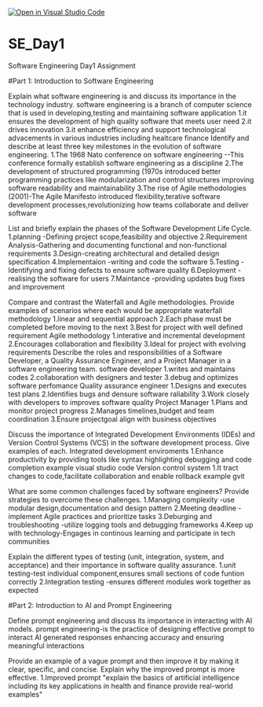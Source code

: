 [![Open in Visual Studio Code](https://classroom.github.com/assets/open-in-vscode-2e0aaae1b6195c2367325f4f02e2d04e9abb55f0b24a779b69b11b9e10269abc.svg)](https://classroom.github.com/online_ide?assignment_repo_id=18458495&assignment_repo_type=AssignmentRepo)
# SE_Day1
Software Engineering Day1 Assignment

#Part 1: Introduction to Software Engineering

Explain what software engineering is and discuss its importance in the technology industry.
software engineering is a branch of computer science that is used in developing,testing and maintaining software application
1.it ensures the development of high quality software that meets user need
2.it drives innovation 
3.it enhance efficiency and support technological advacements in various industries including healtcare finance
Identify and describe at least three key milestones in the evolution of software engineering.
1.The 1968 Nato conference on software engineering --This conference formally establish software engineering as a discipline 
2.The development of structured programming (1970s introduced better programming practices like modularization and control structures improving software readability and maintainability
3.The rise of Agile methodologies (2001)-The Agile Manifesto introduced flexibility,terative software development processes,revolutionizing how teams collaborate and deliver software  

List and briefly explain the phases of the Software Development Life Cycle.
1.planning -Defining project scope,feasibility and objective
2.Requirement Analysis-Gathering and documenting functional and non-functional requirements
3.Design-creating architectural and detailed design specification 
4.Implementaion -writing and code the software
5.Testing -Identifying and fixing defects to ensure software quality 
6.Deployment -realising the software for users
7.Maintance -providing updates bug fixes and improvement


Compare and contrast the Waterfall and Agile methodologies. Provide examples of scenarios where each would be appropriate
waterfall methodology 
1.linear and sequential approach
2.Each phase must be completed before moving to the next 
3.Best for project with well defined requirement 
Agile methodology 
1.interative and incremental development 
2.Encourages collaboration and flexibility
3.Ideal for project with evolving requirements
Describe the roles and responsibilities of a Software Developer, a Quality Assurance Engineer, and a Project Manager in a software engineering team.
software developer
1.writes and maintains codes
2.collaboration with designers and tester
3.debug and optimizes software perfomance
Quality assurance engineer
1.Designs and executes test plans 
2.Identifies bugs and densure software raliability
3.Work closely with developers to improves software quality
Project Manager
1.Plans and monitor project progress
2.Manages timelines,budget and team coordination
3.Ensure projectgoal align with business objectives 

Discuss the importance of Integrated Development Environments (IDEs) and Version Control Systems (VCS) in the software development process. Give examples of each.
Integrated development enviroments
1.Enhance productivity by providing tools like syntax highlighting debugging and code completion example visual studio code
Version control system
1.It tract changes to code,facilitate collaboration and enable rollback example gvit

What are some common challenges faced by software engineers? Provide strategies to overcome these challenges.
1.Managing complexity -use modular design,documentation and design pattern
2.Meeting deadline -implement Agile practices and prioritize tasks
3.Deburging and troubleshooting -utilize logging tools and debugging frameworks
4.Keep up with technology-Engages in continous learning and participate in tech communities 

Explain the different types of testing (unit, integration, system, and acceptance) and their importance in software quality assurance.
1.unit testing-test individual component,ensures small sections of code funtion correctly
2.Integration testing -ensures different modules work together as expected  


#Part 2: Introduction to AI and Prompt Engineering


Define prompt engineering and discuss its importance in interacting with AI models.
prompt engineering-is the practice of designing effective prompt to interact   AI generated responses enhancing accuracy and ensuring meaningful interactions

Provide an example of a vague prompt and then improve it by making it clear, specific, and concise. Explain why the improved prompt is more effective.
1.Improved prompt "explain the basics of artificial intelligence including its key applications in health and finance provide real-world examples"
